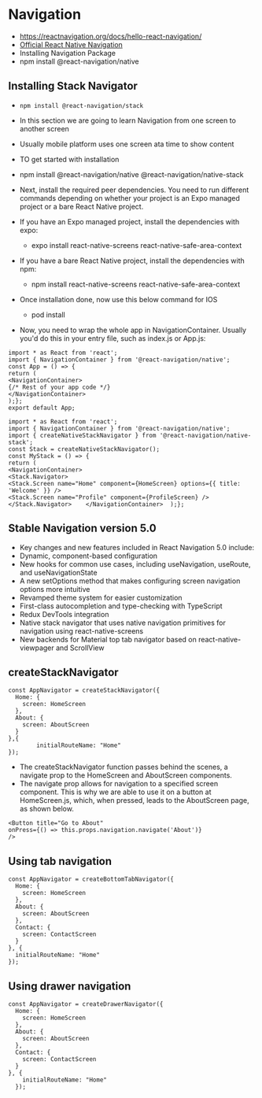 # Navigation

- https://reactnavigation.org/docs/hello-react-navigation/
- [Official React Native Navigation](https://reactnative.dev/docs/navigation)
- Installing Navigation Package
- npm install @react-navigation/native

## Installing Stack Navigator

- `npm install @react-navigation/stack`
- In this section we are going to learn Navigation from one screen to another screen
- Usually mobile platform uses one screen ata time to show content
- TO get started with installation
- npm install @react-navigation/native @react-navigation/native-stack
- Next, install the required peer dependencies. You need to run different commands depending on whether your project is an Expo managed project or a bare React Native project.
- If you have an Expo managed project, install the dependencies with expo:
  - expo install react-native-screens react-native-safe-area-context
- If you have a bare React Native project, install the dependencies with npm:
  - npm install react-native-screens react-native-safe-area-context
- Once installation done, now use this below command for IOS

  - pod install

- Now, you need to wrap the whole app in NavigationContainer. Usually you'd do this in your entry file, such as index.js or App.js:

```
import * as React from 'react';
import { NavigationContainer } from '@react-navigation/native';
const App = () => {
return (
<NavigationContainer>
{/* Rest of your app code */}
</NavigationContainer>
);};
export default App;
```

```
import * as React from 'react';
import { NavigationContainer } from '@react-navigation/native';
import { createNativeStackNavigator } from '@react-navigation/native-stack';
const Stack = createNativeStackNavigator();
const MyStack = () => {
return (
<NavigationContainer>
<Stack.Navigator>
<Stack.Screen name="Home" component={HomeScreen} options={{ title: 'Welcome' }} />
<Stack.Screen name="Profile" component={ProfileScreen} />
</Stack.Navigator>    </NavigationContainer>  );};
```

## Stable Navigation version 5.0

- Key changes and new features included in React Navigation 5.0 include:
- Dynamic, component-based configuration
- New hooks for common use cases, including useNavigation, useRoute, and useNavigationState
- A new setOptions method that makes configuring screen navigation options more intuitive
- Revamped theme system for easier customization
- First-class autocompletion and type-checking with TypeScript
- Redux DevTools integration
- Native stack navigator that uses native navigation primitives for navigation using react-native-screens
- New backends for Material top tab navigator based on react-native-viewpager and ScrollView

## createStackNavigator

```
const AppNavigator = createStackNavigator({
  Home: {
    screen: HomeScreen
  },
  About: {
    screen: AboutScreen
  }
},{
        initialRouteName: "Home"
});
```

- The createStackNavigator function passes behind the scenes, a navigate prop to the HomeScreen and AboutScreen components.
- The navigate prop allows for navigation to a specified screen component. This is why we are able to use it on a button at HomeScreen.js, which, when pressed, leads to the AboutScreen page, as shown below.

```
<Button title="Go to About"
onPress={() => this.props.navigation.navigate('About')}
/>
```

## Using tab navigation

```
const AppNavigator = createBottomTabNavigator({
  Home: {
    screen: HomeScreen
  },
  About: {
    screen: AboutScreen
  },
  Contact: {
    screen: ContactScreen
  }
}, {
  initialRouteName: "Home"
});
```

## Using drawer navigation

```
const AppNavigator = createDrawerNavigator({
  Home: {
    screen: HomeScreen
  },
  About: {
    screen: AboutScreen
  },
  Contact: {
    screen: ContactScreen
  }
}, {
    initialRouteName: "Home"
  });
```
